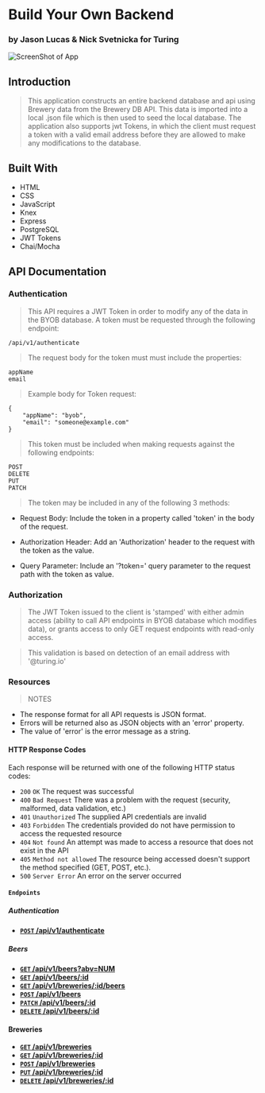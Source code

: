 # Build Your Own Backend

### by Jason Lucas & Nick Svetnicka for Turing

![ScreenShot of App](https://media.giphy.com/media/26Fffp4Lt7Y1YxEdy/giphy-downsized-large.gif?raw=true "ScreenShot of App")

## Introduction

> This application constructs an entire backend database and api using Brewery data from the Brewery DB API. This data is imported into a local .json file which is then used to seed the local database. The application also supports jwt Tokens, in which the client must request a token with a valid email address before they are allowed to make any modifications to the database.

## Built With

* HTML
* CSS
* JavaScript
* Knex
* Express
* PostgreSQL
* JWT Tokens
* Chai/Mocha


## API Documentation

### Authentication

> This API requires a JWT Token in order to modify any of the data in the BYOB database. A token must be requested through the following endpoint:

    /api/v1/authenticate

> The request body for the token must must include the properties:

    appName
    email
    
> Example body for Token request:

    {
        "appName": "byob",
        "email": "someone@example.com"
    }

> This token must be included when making requests against the following endpoints:

    POST
    DELETE
    PUT
    PATCH

> The token may be included in any of the following 3 methods:

- Request Body: Include the token in a property called 'token' in the body of the request.

- Authorization Header: Add an 'Authorization' header to the request with the token as the value.

- Query Parameter: Include an '?token=' query parameter to the request path with the token as value.

### Authorization

> The JWT Token issued to the client is 'stamped' with either admin access (ability to call API endpoints in BYOB database which modifies data), or grants access to only GET request endpoints with read-only access.

> This validation is based on detection of an email address with '@turing.io'

### Resources

> NOTES

- The response format for all API requests is JSON format.
- Errors will be returned also as JSON objects with an 'error' property.
- The value of 'error' is the error message as a string.

#### HTTP Response Codes
Each response will be returned with one of the following HTTP status codes:

* `200` `OK` The request was successful
* `400` `Bad Request` There was a problem with the request (security, malformed, data validation, etc.)
* `401` `Unauthorized` The supplied API credentials are invalid
* `403` `Forbidden` The credentials provided do not have permission to access the requested resource
* `404` `Not found` An attempt was made to access a resource that does not exist in the API
* `405` `Method not allowed` The resource being accessed doesn't support the method specified (GET, POST, etc.).
* `500` `Server Error` An error on the server occurred

#### `Endpoints`

##### Authentication

- **[<code>POST</code> /api/v1/authenticate](documentation/POST_authenticate.md)**

##### Beers

- **[<code>GET</code> /api/v1/beers?abv=NUM](documentation/GET_beers.md)**
- **[<code>GET</code> /api/v1/beers/:id](documentation/GET_beers_id.md)**
- **[<code>GET</code> /api/v1/breweries/:id/beers](documentation/GET_brewery_beers.md)**
- **[<code>POST</code> /api/v1/beers](documentation/POST_beer.md)**
- **[<code>PATCH</code> /api/v1/beers/:id](documentation/PATCH_beer.md)**
- **[<code>DELETE</code> /api/v1/beers/:id](documentation/DELETE_beer.md)**

#### Breweries

- **[<code>GET</code> /api/v1/breweries](documentation/GET_breweries.md)**
- **[<code>GET</code> /api/v1/breweries/:id](documentation/GET_breweries_id.md)**
- **[<code>POST</code> /api/v1/breweries](documentation/POST_brewery.md)**
- **[<code>PUT</code> /api/v1/breweries/:id](documentation/PUT_brewery.md)**
- **[<code>DELETE</code> /api/v1/breweries/:id](documentation/DELETE_brewery.md)**
